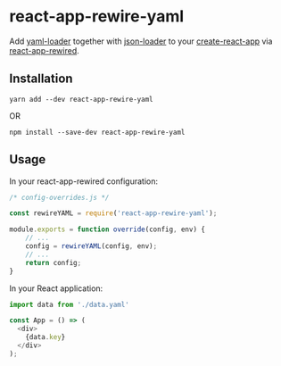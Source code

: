 # react-app-rewire-yaml

Add [yaml-loader](https://github.com/okonet/yaml-loader) together with
[json-loader](https://github.com/webpack-contrib/json-loader) to your
[create-react-app](https://github.com/facebookincubator/create-react-app) via
[react-app-rewired](https://github.com/timarney/react-app-rewired).

## Installation

```
yarn add --dev react-app-rewire-yaml
```

OR

```
npm install --save-dev react-app-rewire-yaml
```

## Usage

In your react-app-rewired configuration:
```js
/* config-overrides.js */

const rewireYAML = require('react-app-rewire-yaml');

module.exports = function override(config, env) {
    // ...
    config = rewireYAML(config, env);
    // ...
    return config;
}
```

In your React application:
```js
import data from './data.yaml'

const App = () => (
  <div>
    {data.key}
  </div>
);
```
